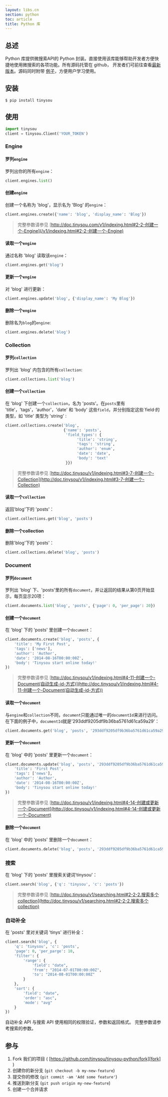 ```yaml
---
layout: libs.cn
section: python
toc: article
title: Python 库
---
```


## 总述

Python 库提供微搜索API的 Python 封装。直接使用该库能够帮助开发者方便快捷地使用微搜索的各项功能。所有源码托管在 github， 开发者们可前往查看[最新版本][github]。源码同时附带 [例子][examples]，方便用户学习使用。

## 安装

```
$ pip install tinysou
```

## 使用

```python
import tinysou
client = tinysou.Client('YOUR_TOKEN')
```

### Engine

#### 罗列`engine`

罗列出你的所有`engine`：

```python
client.engines.list()
```

#### 创建`engine`

创建一个名称为 'blog'，显示名为 'Blog' 的`engine`：

```python
client.engines.create({'name': 'blog', 'display_name': 'Blog'})
```

> 完整参数请参见 [http://doc.tinysou.com/v1/indexing.html#2-2-创建一个-Engine](/v1/indexing.html#2-2-创建一个-Engine)

#### 读取一个`engine`

通过名称 'blog' 读取该`engine`：

```python
client.engines.get('blog')
```

#### 更新一个`engine`

对 'blog' 进行更新：

```python
client.engines.update('blog', {'display_name': 'My Blog'})
```

#### 删除一个`engine`

删除名为`blog`的`engine`:

```python
client.engines.delete('blog')
```

### Collection

#### 罗列`collection`

罗列出 'blog' 内包含的所有`collection`:

```python
client.collections.list('blog')
```

#### 创建一个`collection`

在 'blog' 下创建一个`collection`，名为 'posts'。在`posts`里有 'title'，'tags'，'author'，'date' 和 'body' 这些`field`，并分别指定这些`field·的类型，如 'title' 类型为 'string' :

```python
client.collections.create('blog',
                          {'name': 'posts',
                           'field_types': {
                                'title': 'string',
                                'tags': 'string',
                                'author': 'enum',
                                'date': 'date',
                                'body': 'text'
                           }})
```

> 完整参数请参见 [http://doc.tinysou/v1/indexing.html#3-7-创建一个-Collection](http://doc.tinysou/v1/indexing.html#3-7-创建一个-Collection)

#### 读取一个`collection`

返回'blog'下的 'posts'：

```python
client.collections.get('blog', 'posts')
```

#### 删除一个collection

删除'blog'下的 'posts'：

```python
client.collections.delete('blog', 'posts')
```

### Document

#### 罗列`document`

罗列出 'blog' 下、'posts'里的所有`document`，并让返回的结果从第0页开始显示，每页显示20项：

```python
client.documents.list('blog', 'posts', {'page': 0, 'per_page': 20})
```

#### 创建一个`document`

在 'blog' 下的 'posts' 里创建一个`document`：

```python
client.documents.create('blog', 'posts', {
    'title': 'My First Post',
    'tags': ['news'],
    'author': 'Author',
    'date': '2014-08-16T00:00:00Z',
    'body': 'Tinysou start online today!'
})
```

> 完整参数请参见 [http://doc.tinysou/v1/indexing.html#4-11-创建一个-Document(自动生成-id-方式)](http://doc.tinysou/v1/indexing.html#4-11-创建一个-Document(自动生成-id-方式))

#### 读取一个`document`

与`engine`和`collection`不同，`document`只能通过唯一的`documentId`来进行访问。在下面的例子中，`documentId`就是'293ddf9205df9b36ba5761d61ca59a29'：

```python
client.documents.get('blog', 'posts', '293ddf9205df9b36ba5761d61ca59a29')
```


#### 更新一个`document`

在 'blog' 中的 'posts' 里更新一个`document`：

```python
client.documents.update('blog', 'posts', '293ddf9205df9b36ba5761d61ca59a29', {
    'title': 'First Post',
    'tags': ['news'],
    'author': 'Author',
    'date': '2014-08-16T00:00:00Z',
    'body': 'Tinysou start online today!'
})
```

> 完整参数请参见 [http://doc.tinysou/v1/indexing.html#4-14-创建或更新一个-Document](http://doc.tinysou/v1/indexing.html#4-14-创建或更新一个-Document)

#### 删除一个`document`

在 'blog' 中的 'posts' 里删除一个`document`：

```python
client.documents.delete('blog', 'posts', '293ddf9205df9b36ba5761d61ca59a29')
```

### 搜索

在 'blog' 下的 'posts' 里搜索关键词'tinysou'：

```python
client.search('blog', {'q': 'tinysou', 'c': 'posts'})
```

> 完整参数请参见 [http://doc.tinysou/v1/searching.html#2-2-2.搜索多个collection](http://doc.tinysou/v1/searching.html#2-2-2.搜索多个collection)

### 自动补全

在 'posts' 里对关键词 'tinys' 进行补全：

```python
client.search('blog', {
    'q': 'tinysou', 'c': 'posts',
    'page': 0, 'per_parge': 10,
    'filter': {
        'range': {
            'field': "date",
            'from': "2014-07-01T00:00:00Z",
            'to': "2014-08-01T00:00:00Z"
        }
    },
    'sort': {
        'field': "date",
        'order': "asc",
        'mode': "avg"
    }
})
```

自动补全 API 与搜索 API 使用相同的权限验证，参数和返回格式。
完整参数请参考搜索的参数。

## 参与

1. Fork 我们的项目 ( [https://github.com/tinysou/tinysou-python/fork][fork] )
2. 创建你的新分支 (`git checkout -b my-new-feature`)
3. 提交你的修改 (`git commit -am 'Add some feature'`)
4. 推送到新分支 (`git push origin my-new-feature`)
5. 创建一个合并请求


[github]:https://github.com/tinysou/tinysou-python
[setup]:http://dashboard.tinysou.com/signup
[fork]:https://github.com/tinysou/tinysou-python/fork
[examples]:https://github.com/tinysou/tinysou-python/tree/master/examples
